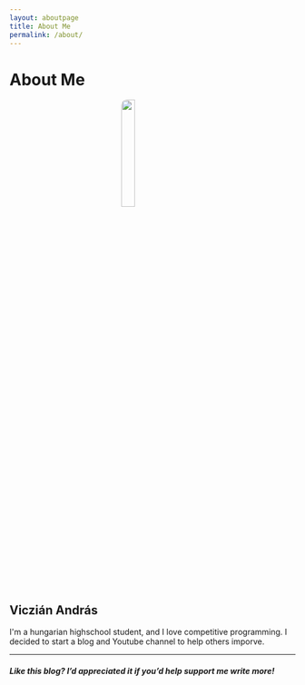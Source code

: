 ```yaml
---
layout: aboutpage
title: About Me
permalink: /about/
---
```


# About Me

<img src="/blog/picture_of_me.jpg" width="22%" height="22%" style="border-radius:10px;display:block;margin-left:auto;margin-right:auto"/>
<h2 style="display:block;margin-left:auto;margin-right:auto"> Viczián András </h2>

I'm a hungarian highschool student, and I love competitive programming. I decided to start a blog and Youtube channel to help others imporve.

<hr>

##### Like this blog? I’d appreciated it if you’d help support me write more!

